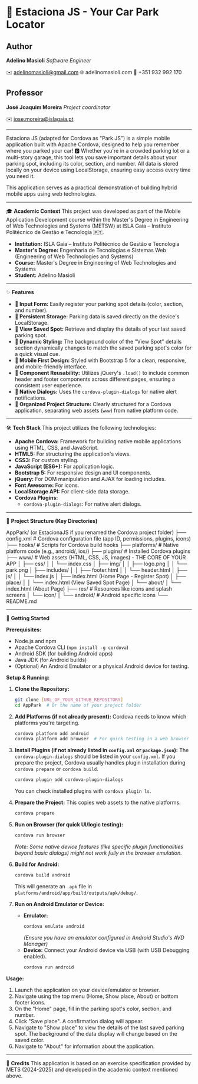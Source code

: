 # 🚗 Estaciona JS - Your Car Park Locator

## Author
**Adelino Masioli**
*Software Engineer*

✉️ adelinomasioli@gmail.com
🌐 adelinomasioli.com
📱 +351 932 992 170

## Professor
**José Joaquim Moreira**
*Project coordinator*

✉️ jose.moreira@islagaia.pt

---

Estaciona JS (adapted for Cordova as "Park JS") is a simple mobile application built with Apache Cordova, designed to help you remember where you parked your car! 🅿️ Whether you're in a crowded parking lot or a multi-story garage, this tool lets you save important details about your parking spot, including its color, section, and number. All data is stored locally on your device using LocalStorage, ensuring easy access every time you need it.

This application serves as a practical demonstration of building hybrid mobile apps using web technologies.

---


🎓 **Academic Context**
This project was developed as part of the Mobile Application Development course within the Master's Degree in Engineering of Web Technologies and Systems (METSW) at ISLA Gaia – Instituto Politécnico de Gestão e Tecnologia 🇵🇹.

*   **Institution:** ISLA Gaia – Instituto Politécnico de Gestão e Tecnologia
*   **Master's Degree:** Engenharia de Tecnologias e Sistemas Web (Engineering of Web Technologies and Systems)
*   **Course:** Master's Degree in Engineering of Web Technologies and Systems
*   **Student:** Adelino Masioli

---

✨ **Features**
*   **📝 Input Form:** Easily register your parking spot details (color, section, and number).
*   **💾 Persistent Storage:** Parking data is saved directly on the device's LocalStorage.
*   **👀 View Saved Spot:** Retrieve and display the details of your last saved parking spot.
*   **🎨 Dynamic Styling:** The background color of the "View Spot" details section dynamically changes to match the saved parking spot's color for a quick visual cue.
*   **📱 Mobile First Design:** Styled with Bootstrap 5 for a clean, responsive, and mobile-friendly interface.
*   **🧩 Component Reusability:** Utilizes jQuery's `.load()` to include common header and footer components across different pages, ensuring a consistent user experience.
*   **🔔 Native Dialogs:** Uses the `cordova-plugin-dialogs` for native alert notifications.
*   **📁 Organized Project Structure:** Clearly structured for a Cordova application, separating web assets (`www`) from native platform code.

---

🛠️ **Tech Stack**
This project utilizes the following technologies:

*   **Apache Cordova:** Framework for building native mobile applications using HTML, CSS, and JavaScript.
*   **HTML5:** For structuring the application's views.
*   **CSS3:** For custom styling.
*   **JavaScript (ES6+):** For application logic.
*   **Bootstrap 5:** For responsive design and UI components.
*   **jQuery:** For DOM manipulation and AJAX for loading includes.
*   **Font Awesome:** For icons.
*   **LocalStorage API:** For client-side data storage.
*   **Cordova Plugins:**
    *   `cordova-plugin-dialogs`: For native alert dialogs.

---

📂 **Project Structure (Key Directories)**

AppPark/ (or EstacionaJS if you renamed the Cordova project folder)
├── config.xml # Cordova configuration file (app ID, permissions, plugins, icons)
├── hooks/ # Scripts for Cordova build hooks
├── platforms/ # Native platform code (e.g., android/, ios/)
├── plugins/ # Installed Cordova plugins
├── www/ # Web assets (HTML, CSS, JS, images) - THE CORE OF YOUR APP
│ ├── css/
│ │ └── index.css
│ ├── img/
│ │ ├── logo.png
│ │ └── park.png
│ ├── includes/
│ │ ├── footer.html
│ │ └── header.html
│ ├── js/
│ │ └── index.js
│ ├── index.html (Home Page - Register Spot)
│ ├── place/
│ │ └── index.html (View Saved Spot Page)
│ └── about/
│ └── index.html (About Page)
├── res/ # Resources like icons and splash screens
│ └── icon/
│ └── android/ # Android specific icons
└── README.md



---

🚀 **Getting Started**

**Prerequisites:**
*   Node.js and npm
*   Apache Cordova CLI (`npm install -g cordova`)
*   Android SDK (for building Android apps)
*   Java JDK (for Android builds)
*   (Optional) An Android Emulator or a physical Android device for testing.

**Setup & Running:**

1.  **Clone the Repository:**
    ```bash
    git clone [URL_OF_YOUR_GITHUB_REPOSITORY]
    cd AppPark  # Or the name of your project folder
    ```

2.  **Add Platforms (if not already present):**
    Cordova needs to know which platforms you're targeting.
    ```bash
    cordova platform add android
    cordova platform add browser  # For quick testing in a web browser
    ```

3.  **Install Plugins (if not already listed in `config.xml` or `package.json`):**
    The `cordova-plugin-dialogs` should be listed in your `config.xml`. If you prepare the project, Cordova usually handles plugin installation during `cordova prepare` or `cordova build`.
    ```bash
    cordova plugin add cordova-plugin-dialogs
    ```
    You can check installed plugins with `cordova plugin ls`.

4.  **Prepare the Project:**
    This copies web assets to the native platforms.
    ```bash
    cordova prepare
    ```

5.  **Run on Browser (for quick UI/logic testing):**
    ```bash
    cordova run browser
    ```
    *Note: Some native device features (like specific plugin functionalities beyond basic dialogs) might not work fully in the browser emulation.*

6.  **Build for Android:**
    ```bash
    cordova build android
    ```
    This will generate an `.apk` file in `platforms/android/app/build/outputs/apk/debug/`.

7.  **Run on Android Emulator or Device:**
    *   **Emulator:**
        ```bash
        cordova emulate android
        ```
        *(Ensure you have an emulator configured in Android Studio's AVD Manager)*
    *   **Device:**
        Connect your Android device via USB (with USB Debugging enabled).
        ```bash
        cordova run android
        ```

**Usage:**
1.  Launch the application on your device/emulator or browser.
2.  Navigate using the top menu (Home, Show place, About) or bottom footer icons.
3.  On the "Home" page, fill in the parking spot's color, section, and number.
4.  Click "Save place". A confirmation dialog will appear.
5.  Navigate to "Show place" to view the details of the last saved parking spot. The background of the data display will change based on the saved color.
6.  Navigate to "About" for information about the application.

---

🙏 **Credits**
This application is based on an exercise specification provided by METS (2024-2025) and developed in the academic context mentioned above.